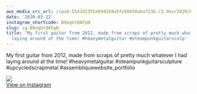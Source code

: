 ```yaml
---
aws_media_src_url: //pub-5541d2355e6941b4a5fe50450aba723b.r2.dev/2020/03/2020-03-12_13-30-44_UTC.jpg
date: '2020-03-12'
instagram_shortcode: B9oqUrQAFpN
slug: ig-B9oqUrQAFpN
title: 'My first guitar from 2012, made from scraps of pretty much whatever I had
  laying around at the time! #heavymetalguitar #steampunkguitarsculp'
---
```


My first guitar from 2012, made from scraps of pretty much whatever I had laying around at the time! #heavymetalguitar #steampunkguitarsculpture #upcycledscrapmetal #assembliquewebsite\_portfolio 

![](//pub-5541d2355e6941b4a5fe50450aba723b.r2.dev/2020/03/2020-03-12_13-30-44_UTC.jpg)   
[View on Instagram](https://www.instagram.com/p/B9oqUrQAFpN/)